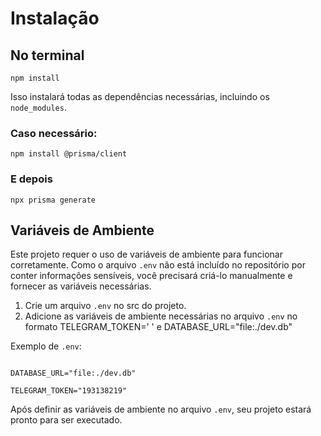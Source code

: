 # Instalação

## No terminal
```
npm install
```
Isso instalará todas as dependências necessárias, incluindo os `node_modules`.

### Caso necessário: 
```
npm install @prisma/client
```
### E depois
```
npx prisma generate
```

## Variáveis de Ambiente

Este projeto requer o uso de variáveis de ambiente para funcionar corretamente. Como o arquivo `.env` não está incluído no repositório por conter informações sensíveis, você precisará criá-lo manualmente e fornecer as variáveis necessárias.

1. Crie um arquivo `.env` no src do projeto.
2. Adicione as variáveis de ambiente necessárias no arquivo `.env` no formato TELEGRAM_TOKEN='  ' e DATABASE_URL="file:./dev.db" 
   
Exemplo de `.env`:

```

DATABASE_URL="file:./dev.db"

TELEGRAM_TOKEN="193138219"
```

Após definir as variáveis de ambiente no arquivo `.env`, seu projeto estará pronto para ser executado.  

